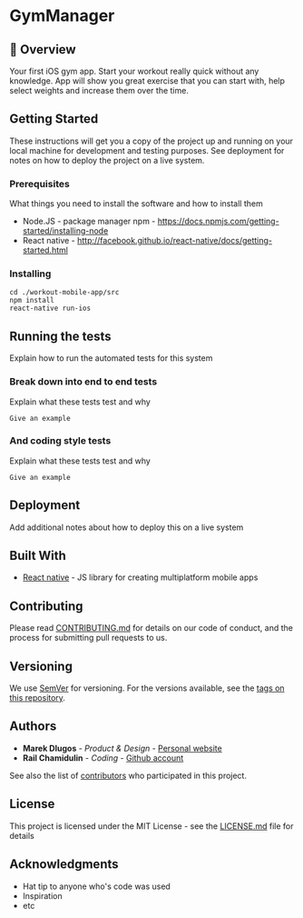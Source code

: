# GymManager

## :book: Overview

Your first iOS gym app. Start your workout really quick without any knowledge. App will show you great exercise that you can start with, help select weights and increase them over the time.

## Getting Started

These instructions will get you a copy of the project up and running on your local machine for development and testing purposes. See deployment for notes on how to deploy the project on a live system.

### Prerequisites

What things you need to install the software and how to install them

* Node.JS - package manager npm - https://docs.npmjs.com/getting-started/installing-node
* React native - http://facebook.github.io/react-native/docs/getting-started.html

### Installing

```
cd ./workout-mobile-app/src
npm install
react-native run-ios
```

## Running the tests

Explain how to run the automated tests for this system

### Break down into end to end tests

Explain what these tests test and why

```
Give an example
```

### And coding style tests

Explain what these tests test and why

```
Give an example
```

## Deployment

Add additional notes about how to deploy this on a live system

## Built With

* [React native](http://facebook.github.io/react-native/) - JS library for creating multiplatform mobile apps

## Contributing

Please read [CONTRIBUTING.md](https://gist.github.com/PurpleBooth/b24679402957c63ec426) for details on our code of conduct, and the process for submitting pull requests to us.

## Versioning

We use [SemVer](http://semver.org/) for versioning. For the versions available, see the [tags on this repository](https://github.com/your/project/tags).

## Authors

* **Marek Dlugos** - *Product & Design* - [Personal website](http://www.mareks.space)
* **Rail Chamidulin** - *Coding* - [Github account](https://github.com/marekdlugos/workout-mobile-app)

See also the list of [contributors](https://github.com/your/project/contributors) who participated in this project.

## License

This project is licensed under the MIT License - see the [LICENSE.md](LICENSE.md) file for details

## Acknowledgments

* Hat tip to anyone who's code was used
* Inspiration
* etc
